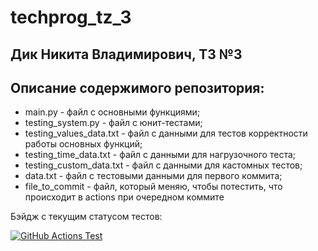 # techprog_tz_3
## Дик Никита Владимирович, ТЗ №3
## Описание содержимого репозитория: 
* main.py - файл с основными функциями; 
* testing_system.py - файл с юнит-тестами; 
* testing_values_data.txt - файл с данными для тестов корректности работы основных функций; 
* testing_time_data.txt - файл с данными для нагрузочного теста; 
* testing_custom_data.txt - файл с данными для кастомных тестов;
* data.txt - файл с тестовыми данными для первого коммита;
* file_to_commit - файл, который меняю, чтобы потестить, что происходит в actions при очередном коммите

Бэйдж с текущим статусом тестов:

[![GitHub Actions Test](https://github.com/nikdiknik/techprog_tz_3/actions/workflows/github-test.yml/badge.svg)](https://github.com/nikdiknik/techprog_tz_3/actions/workflows/github-test.yml)
